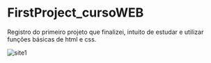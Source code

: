 # FirstProject_cursoWEB
Registro do primeiro projeto que finalizei, intuito de estudar e utilizar funções básicas de html e css.

![site1](https://user-images.githubusercontent.com/107891598/189789694-084d3813-54d3-434b-ac19-d04b1ff61193.gif)
